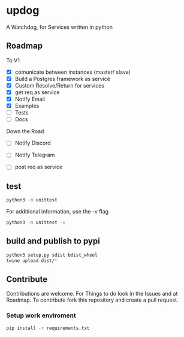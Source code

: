 # updog
A Watchdog, for Services written in python

## Roadmap
To V1
- [X] comunicate between instances (master/ slave)
- [X] Build a Postgres framework as service
- [X] Custom Resolve/Return for services
- [X] get req as service
- [X] Notify Email
- [X] Examples
- [ ] Tests
- [ ] Docs

Down the Road
- [ ] Notify Discord
- [ ] Notify Telegram
- [ ] post req as service


## test
```bash
python3 -m unittest
```
For additional information, use the -v flag
```bash
python3 -m unittest -v
```

## build and publish to pypi
```bash
python3 setup.py sdist bdist_wheel
twine upload dist/*
```

## Contribute

Contributions are welcome.
For Things to do look in the Issues and at Roadmap.
To contribute fork this repository and create a pull request.

### Setup work enviroment

```bash
pip install -r requirements.txt
```

